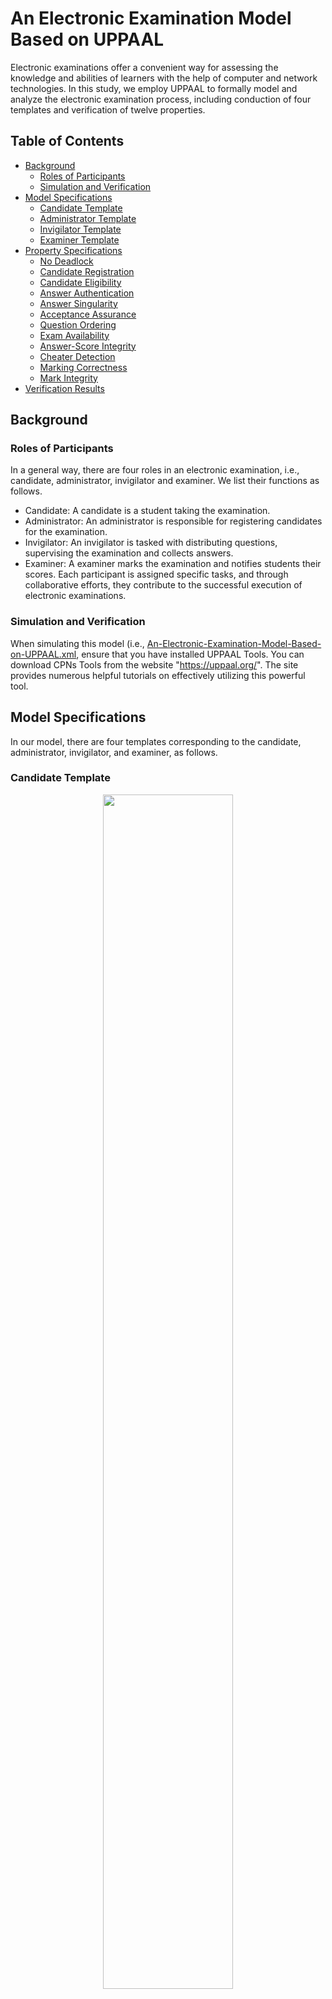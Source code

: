 # An Electronic Examination Model Based on UPPAAL

Electronic examinations offer a convenient way for assessing the knowledge and abilities of learners with the help of computer and network technologies. In this study, we employ UPPAAL to formally model and analyze the electronic examination process, including conduction of four templates and verification of twelve properties. 

## Table of Contents

- [Background](#Background)
  - [Roles of Participants](#Roles-of-Participants)
  - [Simulation and Verification](#Simulation-and-Verification)
- [Model Specifications](#Model-Specifications)
  - [Candidate Template](#Candidate-Template)
  - [Administrator Template](#Administrator-Template)
  - [Invigilator Template](#Invigilator-Template)
  - [Examiner Template](#Examiner-Template)
- [Property Specifications](#Property-Specifications)
  - [No Deadlock](#No-Deadlock)
  - [Candidate Registration](#Candidate-Registration)
  - [Candidate Eligibility](#Candidate-Eligibility)
  - [Answer Authentication](#Answer-Authentication)
  - [Answer Singularity](#Answer-Singularity)
  - [Acceptance Assurance](#Acceptance-Assurance)
  - [Question Ordering](#Question-Ordering)
  - [Exam Availability](#Exam-Availability)
  - [Answer-Score Integrity](#Answer-Score-Integrity)
  - [Cheater Detection](#Cheater-Detection)
  - [Marking Correctness](#Marking-Correctness)
  - [Mark Integrity](#Mark-Integrity)  
- [Verification Results](#Verification-Results)


## Background

### Roles of Participants

In a general way, there are four roles in an electronic examination, i.e., candidate, administrator, invigilator and examiner. We list their functions as follows. 
* Candidate: A candidate is a student taking the examination.
* Administrator: An administrator is responsible for registering candidates for the examination.
* Invigilator: An invigilator is tasked with distributing questions, supervising the examination and collects answers. 
* Examiner: A examiner marks the examination and notifies students their scores. 
Each participant is assigned specific tasks, and through collaborative efforts, they contribute to the successful execution of electronic examinations.

### Simulation and Verification

When simulating this model (i.e., [An-Electronic-Examination-Model-Based-on-UPPAAL.xml](https://github.com/TURTING-BO/An-Electronic-Examination-Model-Based-on-UPPAAL/blob/main/An-Electronic-Examination-Model-Based-on-UPPAAL.xml), ensure that you have installed UPPAAL Tools. You can download CPNs Tools from the website "https://uppaal.org/". The site provides numerous helpful tutorials on effectively utilizing this powerful tool.

## Model Specifications

In our model, there are four templates corresponding to the candidate, administrator, invigilator, and examiner, as follows.

### Candidate Template

<figure>
  <div align=center>
    <img src="https://github.com/TURTING-BO/An-Electronic-Examination-Model-Based-on-UPPAAL/blob/main/Template%20Figures/Candidate%20Template.png" width="70%" height="70%">  
  </div>
  <div align=center>
     <figcaption>Figure 1. Candidate Templates</figcaption>
  </div>    
</figure>

### Administrator Template
<figure>
  <div align=center>
    <img src="https://github.com/TURTING-BO/An-Electronic-Examination-Model-Based-on-UPPAAL/blob/main/Template%20Figures/Administrator%20Template.png" width="90%" height="70%"> 
  </div>
  <div align=center>
     <figcaption>Figure 2. Administrator Templates</figcaption>
  </div>    
</figure>

### Invigilator Template
<figure>
  <div align=center>
    <img src="https://github.com/TURTING-BO/An-Electronic-Examination-Model-Based-on-UPPAAL/blob/main/Template%20Figures/Invigilator%20Template.png" width="100%" height="70%"> 
  </div>
  <div align=center>
     <figcaption>Figure 3. Invigilator Templates</figcaption>
  </div>    
</figure>

### Examiner Template
<figure>
  <div align=center>
    <img src="https://github.com/TURTING-BO/An-Electronic-Examination-Model-Based-on-UPPAAL/blob/main/Template%20Figures/Examiner%20Template.png" width="70%" height="70%"> 
  </div>
  <div align=center>
     <figcaption>Figure 4. Examiner Templates</figcaption>
  </div>    
</figure>

## Property Specifications

### No Deadlock

In the electronic examination model, the absence of deadlocks is crucial to prevent any "never-ending" scenarios.

<p align="center" > A[] not deadlock </p>

### Candidate Registration

The candidate registration property stipulates that a candidate can submit an answer only if they have registered.

<p align="center"> A[] forall(i:ID) not (not FindElement(R, i) and FindElement(S, i)) </p>

### Candidate Eligibility

The candidate eligibility property signifies that a candidate's answer can be accepted only if they have registered.

<p align="center"> A[] forall(i:ID) not (not FindElement(R, i) and FindElement(A, i)) </p>

### Answer Authentication

The answer authentication property stipulates that a candidate's answer can be accepted only if they have submitted the answer.

<p align="center"> A[] forall(i:ID) not (not FindElement(S, i) and FindElement(A, i)) </p>

### Answer Singularity

The answer singularity property signifies that, for each candidate, only a singular response can be deemed acceptable per question.

<p align="center"> A[] forall(i:ID) OneAnswerEachQuestion(A, i) </p>

### Acceptance Assurance

The acceptance assurance property underscores the requirement that an answer submitted by a candidate should be accepted.

<p align="center"> A[] forall(i:ID) FirstSubmitFollowAccept(T, i) </p>

### Question Ordering

The question ordering property emphasizes that a candidate can proceed to the next question only after the answer to the current question is accepted.

<p align="center"> A[] forall(i:ID) GetAcceptGet(T, i) </p>

### Exam Availability

The exam availability property stipulates that the acceptance of an answer from a candidate is permissible only during the examination period.

<p align="center"> A[] StartAcceptEnd(T) </p>

### Answer-Score Integrity

The answer-score integrity property ensures that the correct answer can not be modified after the examination starts.

<p align="center"> A[] NoStartCorrAns(T) </p>

### Cheater Detection

During an examination process, cheating may take place, e.g., one candidate copies the answers of the other candidate.

<p align="center"> A[] NoDistanceExceed(sm) </p>

### Marking Correctness

The marking correctness property asserts that once marking has occurred, the correct answers cannot be modified. 

<p align="center"> A[] NoCorrAnsMark(T) </p>

### Mark Integrity

The mark integrity property ensures that each candidate receives notification after marking, and all answers from candidates are duly marked.

<p align="center"> A[] MarkIntegrity(T) </p>

## Verification Results
Our model satisfied all the 12 specified properties, underscoring the reliability of the electronic examination model. The verification time and resident memory statistics indicate that the associated time and space overhead are within acceptable limits.

<figure>
  <div align=center>
    <img src="https://github.com/TURTING-BO/An-Electronic-Examination-Model-Based-on-UPPAAL/blob/main/Verification%20Results.png" width="70%" height="70%"> 
  </div>
  <div align=center>
     <figcaption>Figure 5. Verification Results</figcaption>
  </div>    
</figure>
